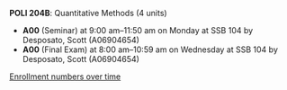 **POLI 204B**: Quantitative Methods (4 units)

- **A00** (Seminar) at 9:00 am–11:50 am on Monday at SSB 104 by Desposato, Scott (A06904654)
- **A00** (Final Exam) at 8:00 am–10:59 am on Wednesday at SSB 104 by Desposato, Scott (A06904654)

[Enrollment numbers over time](./POLI204B.tsv)
